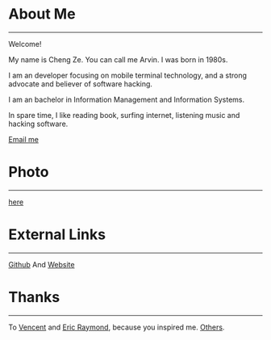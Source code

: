 
# About Me
----------------------

Welcome!

My name is Cheng Ze. You can call me Arvin. I was born in 1980s.

I am an developer focusing on mobile terminal technology, and a strong advocate and believer of software hacking.

I am an bachelor in Information Management and Information Systems.

In spare time, I like reading book, surfing internet, listening music and hacking software.

[Email me](mailto:arvin.sfj@gmail.com)

# Photo
----------------------

[here](#)

# External Links
----------------------

[Github](https://github.com/arvinsfj) And [Website](https://github.com/arvinsfj/arvinsfj.github.io)

# Thanks
----------------------

To [Vencent](http://blog.sina.com.cn/vincentgao0520) and [Eric Raymond](http://www.catb.org/~esr/), because you inspired me. [Others](detail.html?doc=sitemap.md).